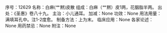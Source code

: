 序号：12629
名称：白麻(艹黙)皮散
组成：白麻（艹黙）皮1两，花胭脂半两。
出处：《圣惠》卷八十九。
主治：小儿通耳。
加减：None
功效：None
用法用量：满填耳孔中。注1-2度愈。
制备方法：上为末。
临床应用：None
各家论述：None
用药禁忌：None
附注：None
